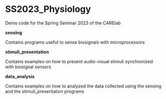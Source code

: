 # SS2023_Physiology
Demo code for the Spring Seminar 2023 of the CARElab

**sensing**

Contains programs useful to sense biosignals with microprocessors


**stimuli_presentation**

Contains examples on how to present audio-visual stimuli synchronized with biosignal sensors


**data_analysis**

Contains examples on how to analyzed the data collected using the sensing and the stimuli_presentation programs
